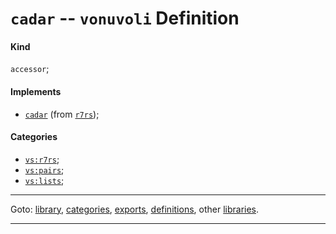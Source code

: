 

<a id='definition__vonuvoli__cadar'></a>

# `cadar` -- `vonuvoli` Definition


<a id='definition__vonuvoli__cadar__kind'></a>

#### Kind

`accessor`;


<a id='definition__vonuvoli__cadar__implements'></a>

#### Implements

 * [`cadar`](../../r7rs/definitions/cadar.md#definition__r7rs__cadar) (from [`r7rs`](../../r7rs/_index.md#library__r7rs));


<a id='definition__vonuvoli__cadar__categories'></a>

#### Categories

 * [`vs:r7rs`](../../vonuvoli/categories/vs_3a_r7rs.md#category__vonuvoli__vs_3a_r7rs);
 * [`vs:pairs`](../../vonuvoli/categories/vs_3a_pairs.md#category__vonuvoli__vs_3a_pairs);
 * [`vs:lists`](../../vonuvoli/categories/vs_3a_lists.md#category__vonuvoli__vs_3a_lists);

----

Goto: [library](../../vonuvoli/_index.md#library__vonuvoli), [categories](../../vonuvoli/categories/_index.md#toc__vonuvoli__categories), [exports](../../vonuvoli/exports/_index.md#toc__vonuvoli__exports), [definitions](../../vonuvoli/definitions/_index.md#toc__vonuvoli__definitions), other [libraries](../../_libraries.md#toc__libraries).

----

